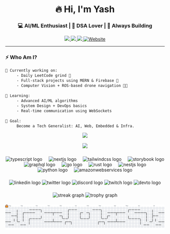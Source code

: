 <h1 align="center">🔥 Hi, I'm Yash</h1>
<h3 align="center">💻 AI/ML Enthusiast | 🧠 DSA Lover | 🚀 Always Building</h3>

<p align="center">
  <a href="https://www.linkedin.com/in/yash-khare-8b571028a/">
    <img src="https://img.shields.io/badge/LinkedIn-%230077B5.svg?&style=for-the-badge&logo=linkedin&logoColor=white"/>
  </a>
  <a href="mailto:yashco.ltd@gmail.com">
    <img src="https://img.shields.io/badge/Gmail-D14836?style=for-the-badge&logo=gmail&logoColor=white"/>
  </a>
  <a href="https://leetcode.com/u/Khare_Yash/">
    <img src="https://img.shields.io/badge/LeetCode-FFA116?style=for-the-badge&logo=leetcode&logoColor=black"/>
  </a>
  <a href="https://yashkhare-portfolio.netlify.app/" rel="nofollow">
  <img src="https://camo.githubusercontent.com/4590c082736a7a39f92d474350a710fb1775e7009d12642396a97160e5907533/68747470733a2f2f696d672e736869656c64732e696f2f62616467652f2d576562736974652d4646353732323f7374796c653d666f722d7468652d6261646765266c6f676f3d696e7465726e65742d6578706c6f726572266c6f676f436f6c6f723d7768697465" alt="Website" data-canonical-src="https://img.shields.io/badge/-Website-FF5722?style=for-the-badge&amp;logo=internet-explorer&amp;logoColor=white" style="max-width: 100%;">
</a>
    
</p>

---

### ⚡ Who Am I?

```text
🔭 Currently working on:
     - Daily LeetCode grind 🧩
     - Full-stack projects using MERN & Firebase 🔧
     - Computer Vision + ROS-based drone navigation 📸🚁

🧠 Learning:
     - Advanced AI/ML algorithms
     - System Design + DevOps basics
     - Real-time communication using WebSockets

🎯 Goal:
     Become a Tech Generalist: AI, Web, Embedded & Infra.

```
<p align="center"> <img src="https://skillicons.dev/icons?i=cpp,py,js,react,nodejs,mongodb,express,firebase" /> </p> <p align="center"> <img src="https://skillicons.dev/icons?i=html,css,tailwind,git,github,vscode,linux,arduino" /> </p>

###

<div align="center">
  <img src="https://skillicons.dev/icons?i=ts" height="60" alt="typescript logo"  />
  <img width="12" />
  <img src="https://skillicons.dev/icons?i=nextjs" height="60" alt="nextjs logo"  />
  <img width="12" />
  <img src="https://skillicons.dev/icons?i=tailwind" height="60" alt="tailwindcss logo"  />
  <img width="12" />
  <img src="https://cdn.jsdelivr.net/gh/devicons/devicon/icons/storybook/storybook-original.svg" height="60" alt="storybook logo"  />
  <img width="12" />
  <img src="https://skillicons.dev/icons?i=graphql" height="60" alt="graphql logo"  />
  <img width="12" />
  <img src="https://skillicons.dev/icons?i=go" height="60" alt="go logo"  />
  <img width="12" />
  <img src="https://skillicons.dev/icons?i=rust" height="60" alt="rust logo"  />
  <img width="12" />
  <img src="https://skillicons.dev/icons?i=nestjs" height="60" alt="nestjs logo"  />
  <img width="12" />
  <img src="https://skillicons.dev/icons?i=py" height="60" alt="python logo"  />
  <img width="12" />
  <img src="https://skillicons.dev/icons?i=aws" height="60" alt="amazonwebservices logo"  />
</div>

###

<div align="center">
  <img src="https://img.shields.io/static/v1?message=LinkedIn&logo=linkedin&label=&color=0077B5&logoColor=white&labelColor=&style=for-the-badge" height="25" alt="linkedin logo"  />
  <img src="https://img.shields.io/static/v1?message=Twitter&logo=twitter&label=&color=1DA1F2&logoColor=white&labelColor=&style=for-the-badge" height="25" alt="twitter logo"  />
  <img src="https://img.shields.io/static/v1?message=Discord&logo=discord&label=&color=7289DA&logoColor=white&labelColor=&style=for-the-badge" height="25" alt="discord logo"  />
  <img src="https://img.shields.io/static/v1?message=Twitch&logo=twitch&label=&color=9146FF&logoColor=white&labelColor=&style=for-the-badge" height="25" alt="twitch logo"  />
  <img src="https://img.shields.io/static/v1?message=dev.to&logo=dev.to&label=&color=0A0A0A&logoColor=white&labelColor=&style=for-the-badge" height="25" alt="devto logo"  />
</div>

###

<div align="center">
  <img src="https://streak-stats.demolab.com?user=FireFistisDead&locale=en&mode=daily&theme=dracula&hide_border=false&border_radius=5&order=3" height="150" alt="streak graph"  />
  <img src="https://github-profile-trophy.vercel.app?username=FireFistisDead&theme=dracula&column=-1&row=1&margin-w=8&margin-h=8&no-bg=false&no-frame=false&order=4" height="150" alt="trophy graph"  />
</div>

###

<picture>
  <source media="(prefers-color-scheme: dark)" srcset="https://raw.githubusercontent.com/FireFistisDead/FireFistisDead/output/pacman-contribution-graph-dark.svg">
  <source media="(prefers-color-scheme: light)" srcset="https://raw.githubusercontent.com/FireFistisDead/FireFistisDead/output/pacman-contribution-graph.svg">
  <img alt="pacman contribution graph" src="https://raw.githubusercontent.com/FireFistisDead/FireFistisDead/output/pacman-contribution-graph.svg">
</picture>

###

